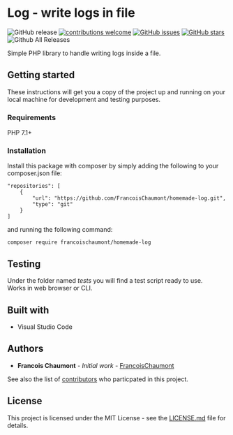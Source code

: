 # Log - write logs in file

![GitHub release](https://img.shields.io/github/release/FrancoisChaumont/homemade-log.svg)
[![contributions welcome](https://img.shields.io/badge/contributions-welcome-brightgreen.svg?style=flat)](https://github.com/FrancoisChaumont/homemade-log/issues)
[![GitHub issues](https://img.shields.io/github/issues/FrancoisChaumont/homemade-log.svg)](https://github.com/FrancoisChaumont/homemade-log/issues)
[![GitHub stars](https://img.shields.io/github/stars/FrancoisChaumont/homemade-log.svg)](https://github.com/FrancoisChaumont/homemade-log/stargazers)
![Github All Releases](https://img.shields.io/github/downloads/FrancoisChaumont/homemade-log/total.svg)

Simple PHP library to handle writing logs inside a file.

## Getting started
These instructions will get you a copy of the project up and running on your local machine for development and testing purposes.

### Requirements
PHP 7.1+

### Installation
Install this package with composer by simply adding the following to your composer.json file:  
```
"repositories": [
    {
        "url": "https://github.com/FrancoisChaumont/homemade-log.git",
        "type": "git"
    }
]
```
and running the following command:  
```
composer require francoischaumont/homemade-log
```

## Testing
Under the folder named *tests* you will find a test script ready to use.  
Works in web browser or CLI.

## Built with
* Visual Studio Code

## Authors
* **Francois Chaumont** - *Initial work* - [FrancoisChaumont](https://github.com/FrancoisChaumont)

See also the list of [contributors](https://github.com/FrancoisChaumont/homemade-log/graphs/contributors) who particpated in this project.

## License
This project is licensed under the MIT License - see the [LICENSE.md](LICENSE.md) file for details.
